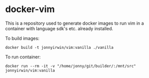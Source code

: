 # docker-vim #

This is a repository used to generate docker images to run vim in a container with language sdk's etc. already installed.

To build images:

```
docker build -t jonnyirwin/vim:vanilla ./vanilla
```

To run container:

```
docker run --rm -it -v "/home/jonny/git/builder/:/mnt/src" jonnyirwin/vim:vanilla
```
